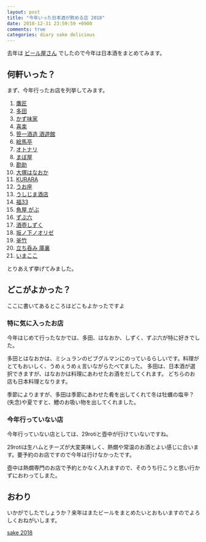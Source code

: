 ```yaml
---
layout: post
title: "今年いった日本酒が飲める店 2018"
date: 2018-12-31 23:59:59 +0900
comments: true
categories: diary sake delicious
---
```


去年は [ビール屋さん](http://blog.katsyoshi.org/blog/2017/12/30/favorite-beer-house/) でしたので今年は日本酒をまとめてみます。


## 何軒いった？

まず、今年行ったお店を列挙してみます。

1. [鷹匠](https://tabelog.com/tokyo/A1311/A131106/13009812/)
1. [多田](https://tabelog.com/tokyo/A1311/A131106/13187564/)
1. [かず味家](https://tabelog.com/tokyo/A1311/A131101/13146616/)
1. [喜楽](https://tabelog.com/tokyo/A1314/A131403/13145814/)
1. [笹一酒造 酒遊館](https://tabelog.com/yamanashi/A1905/A190501/19006029/)
1. [絵馬亭](https://tabelog.com/tokyo/A1311/A131101/13016778/)
1. [オトナリ](https://tabelog.com/tokyo/A1309/A130905/13196674/)
1. [まぼ屋](https://tabelog.com/miyagi/A0401/A040101/4019381/)
1. [勘助](https://tabelog.com/miyagi/A0401/A040101/4010195/)
1. [大塚はなおか](https://tabelog.com/tokyo/A1323/A132302/13113345/)
1. [KURARA](https://tabelog.com/tokyo/A1310/A131002/13169654/)
1. [うお座](https://tabelog.com/tokyo/A1309/A130906/13029173/)
1. [うしじま酒店](https://tabelog.com/kumamoto/A4301/A430101/43013344/)
1. [福33](https://tabelog.com/tokyo/A1310/A131002/13177769/)
1. [魚屋 がぶ](https://tabelog.com/tokyo/A1307/A130701/13094750/)
1. [ずぶ六](https://tabelog.com/tokyo/A1311/A131102/13216303/)
1. [酒壺しずく](https://tabelog.com/tokyo/A1311/A131106/13174819/)
1. [坂ノ下ノオリゼ](https://tabelog.com/tokyo/A1311/A131106/13227775/)
1. [釜竹](https://tabelog.com/tokyo/A1311/A131106/13020252/)
1. [立ち呑み 庫裏](https://tabelog.com/tokyo/A1301/A130103/13141421/)
1. [いまここ](https://tabelog.com/tokyo/A1303/A130301/13158104/)

とりあえず挙げてみました。

## どこがよかった？

ここに書いてあるところはどこもよかったですよ

### 特に気に入ったお店

今年はじめて行ったなかでは、多田、はなおか、しずく、ずぶ六が特に好きでした。

多田とはなおかは、ミシュランのビブグルマンにのっているらしいです。料理がとてもおいしく、うめぇうめぇ言いながらたべてました。
多田は、日本酒が選択できますが、はなおかは料理にあわせたお酒をだしてくれます。
どちらのお店も日本料理となります。

季節によりますが、多田は季節にあわせた肴を出してくれて冬は牡蠣の塩辛？(失念)や夏ですと、鱧のお吸い物を出してくれました。

### 今年行っていない店

今年行っていない店としては、29rotiと壺中が行けていないですね。

29rotiは生ハムとチーズが大変美味しく、熱燗や常温のお酒とよい感じに合います。要予約のお店ですので今年は行けなかったです。

壺中は熱燗専門のお店で予約とかなく入れますので、そのうち行こうと思い行かずにおわってしまた。

## おわり

いかがでしたでしょうか？来年はまたビールをまとめたいとおもいますのでよろしくおねがいします。

[sake 2018](https://drive.google.com/open?id=1NjNMxM0HM_mpi_gccWQyeSy-d3RXCAiF&usp=sharing)
